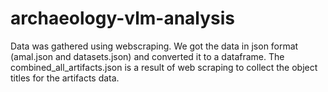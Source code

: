 # archaeology-vlm-analysis
Data was gathered using webscraping. We got the data in json format (amal.json and datasets.json) and converted it to a dataframe.
The combined_all_artifacts.json is a result of web scraping to collect the object titles for the artifacts data.
